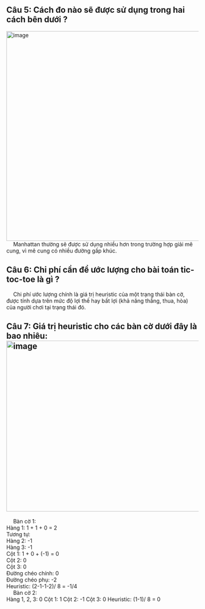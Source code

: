 ## Câu 5: Cách đo nào sẽ được sử dụng trong hai cách bên dưới ?
<img width="982" height="549" alt="image" src="https://github.com/user-attachments/assets/81840f54-677e-4aea-8851-83b46165a8a0" />
  &emsp; Manhattan thường sẽ được sử dụng nhiều hơn trong trường hợp giải mê cung, vì mê cung có nhiều đường gấp khúc.

## Câu 6: Chi phí cần để ước lượng cho bài toán tic-toc-toe là gì ? 
  &emsp; Chi phí ước lượng chính là giá trị heuristic của một trạng thái bàn cờ, được tính dựa trên mức độ lợi thế hay bất lợi (khả năng thắng, thua, hòa) của người chơi tại trạng thái đó.

## Câu 7: Giá trị heuristic cho các bàn cờ dưới đây là bao nhiêu: <img width="1371" height="447" alt="image" src="https://github.com/user-attachments/assets/a06a198b-bbd0-474e-a5c1-6c2631102e55" />
  &emsp; Bàn cờ 1: <br>
Hàng 1: 1 + 1 + 0 = 2 <br>
Tương tự: <br>
Hàng 2: -1 <br>
Hàng 3: -1 <br>
Cột 1: 1 + 0 + (-1) = 0 <br>
Cột 2: 0 <br>
Cột 3: 0 <br>
Đường chéo chính: 0 <br>
Đường chéo phụ: -2 <br>
Heuristic: (2-1-1-2)/ 8 = -1/4 <br>
  &emsp; Bàn cờ 2: <br>
Hàng 1, 2, 3: 0
Cột 1: 1
Cột 2: -1
Cột 3: 0
Heuristic: (1-1)/ 8 = 0 <br>
